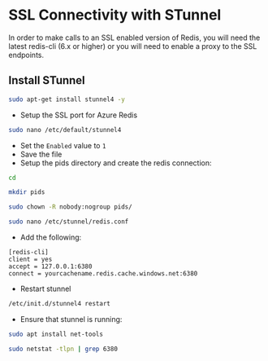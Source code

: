 # SSL Connectivity with STunnel

In order to make calls to an SSL enabled version of Redis, you will need the latest redis-cli (6.x or higher) or you will need to enable a proxy to the SSL endpoints.

## Install STunnel

```bash
sudo apt-get install stunnel4 -y
```

- Setup the SSL port for Azure Redis

```bash
sudo nano /etc/default/stunnel4
```

- Set the `Enabled` value to `1`
- Save the file
- Setup the pids directory and create the redis connection:

```bash
cd

mkdir pids

sudo chown -R nobody:nogroup pids/

sudo nano /etc/stunnel/redis.conf
```

- Add the following:

```text
[redis-cli]
client = yes
accept = 127.0.0.1:6380
connect = yourcachename.redis.cache.windows.net:6380
```

- Restart stunnel

```bash
/etc/init.d/stunnel4 restart
```

- Ensure that stunnel is running:

```bash
sudo apt install net-tools

sudo netstat -tlpn | grep 6380
```
